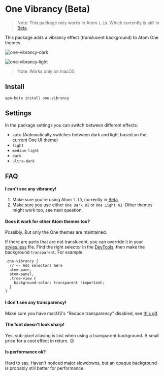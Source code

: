 # One Vibrancy (Beta)

> Note: This package only works in Atom `1.19`. Which currently is still in [Beta](https://atom.io/beta).

This package adds a vibrancy effect (translucent background) to Atom One themes.

![one-vibrancy-dark](https://user-images.githubusercontent.com/378023/27769700-ecd344e8-5f6a-11e7-95b0-fb7eb53672b8.png)

![one-vibrancy-light](https://user-images.githubusercontent.com/378023/27769701-ecd46ef4-5f6a-11e7-9643-0078ea2862e5.png)

> Note: Works only on macOS


## Install

```
apm-beta install one-vibrancy
```

## Settings

In the package settings you can switch between different effects:

- `auto` (Automatically switches between dark and light based on the current One UI theme)
- `light`
- `medium-light`
- `dark`
- `ultra-dark`


## FAQ

#### I can't see any vibrancy!

1. Make sure you're using Atom `1.19`, currently in [Beta](https://atom.io/beta).
2. Make sure you use either `One Dark UI` or `One Light UI`. Other themes might work too, see next question.

#### Does it work for other Atom themes too?

Possibly. But only the One themes are maintained.

If there are parts that are not translucent, you can override it in your [styles.less](http://flight-manual.atom.io/using-atom/sections/basic-customization/#style-tweaks) file. Find the right selector in the [DevTools](http://flight-manual.atom.io/hacking-atom/sections/creating-a-theme/#developer-tools), then make the background `transparent`. For example:

```less
.one-vibrancy {
  // <- Add selectors here
  atom-pane,
  atom-panel,
  .tree-view {
    background-color: transparent !important;
  }
}
```

#### I don't see any transparency!

Make sure you have macOS's "Reduce transparency" disabled, see [this gif](https://github.com/simurai/one-vibrancy/issues/7#issuecomment-319578317).


#### The font doesn't look sharp!

Yes, sub-pixel aliasing is lost when using a transparent background. A small price for a cool effect in return. 😉


#### Is performance ok?

Hard to say. Haven't noticed major slowdowns, but an opaque background is probably still better for performance.
